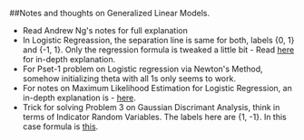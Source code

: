 ##Notes and thoughts on Generalized Linear Models.
* Read Andrew Ng's notes for full explanation
* In Logistic Regreassion, the separation line is same for both, labels {0, 1} and {-1, 1}. Only the regression formula
is tweaked a little bit - Read [here](www.hongliangjie.com/wp-content/uploads/2011/10/logistic.pdf) for in-depth explanation.
* For Pset-1 problem on Logistic regression via Newton's Method, somehow initializing theta with all 1s only seems to work.
* For notes on Maximum Likelihood Estimation for Logistic Regression, an in-depth explanation is - [here](http://sites.stat.psu.edu/~jiali/course/stat597e/notes2/logit.pdf).
* Trick for solving Problem 3 on Gaussian Discrimant Analysis, think in terms of Indicator Random Variables. The labels here are {1, -1}. In this case formula is [this](https://github.com/sudk1896/CS229-Notes/blob/master/Assgn-1/CodeCogsEqn.gif).
